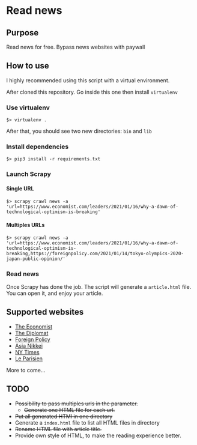 # Read news

## Purpose
Read news for free. Bypass news websites with paywall

## How to use
I highly recommended using this script with a virtual environment.

After cloned this repository. Go inside this one then install `virtualenv`

### Use virtualenv
```shell
$> virtualenv .
```
After that, you should see two new directories: `bin` and `lib`

### Install dependencies
```shell
$> pip3 install -r requirements.txt
```

### Launch Scrapy

#### Single URL
```shell
$> scrapy crawl news -a 'url=https://www.economist.com/leaders/2021/01/16/why-a-dawn-of-technological-optimism-is-breaking'
```

#### Multiples URLs
```shell
$> scrapy crawl news -a 'url=https://www.economist.com/leaders/2021/01/16/why-a-dawn-of-technological-optimism-is-breaking,https://foreignpolicy.com/2021/01/14/tokyo-olympics-2020-japan-public-opinion/'
```

### Read news
Once Scrapy has done the job. The script will generate a `article.html` file. You can open it, and enjoy your article. 

## Supported websites
* [The Economist](https://economist.com)
* [The Diplomat](https://thediplomat.com)
* [Foreign Policy](https://foreignpolicy.com)
* [Asia Nikkei](https://asia.nikkei.com)
* [NY Times](https://nytimes.com)
* [Le Parisien](https://www.leparisien.fr/)

More to come...

## TODO
* ~~Possibility to pass multiples urls in the parameter.~~
  * ~~Generate one HTML file for each url.~~
* ~~Put all generated HTMl in one directory~~
* Generate a `index.html` file to list all HTML files in directory
* ~~Rename HTML file with article title.~~
* Provide own style of HTML, to make the reading experience better.
